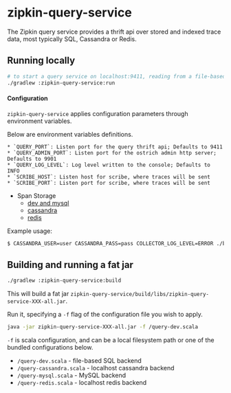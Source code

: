 # zipkin-query-service

The Zipkin query service provides a thrift api over stored and indexed trace
data, most typically SQL, Cassandra or Redis.

## Running locally

```bash
# to start a query service on localhost:9411, reading from a file-based SQL store.
./gradlew :zipkin-query-service:run
```

#### Configuration

`zipkin-query-service` applies configuration parameters through environment variables.

Below are environment variables definitions.

    * `QUERY_PORT`: Listen port for the query thrift api; Defaults to 9411
    * `QUERY_ADMIN_PORT`: Listen port for the ostrich admin http server; Defaults to 9901
    * `QUERY_LOG_LEVEL`: Log level written to the console; Defaults to INFO
    * `SCRIBE_HOST`: Listen host for scribe, where traces will be sent
    * `SCRIBE_PORT`: Listen port for scribe, where traces will be sent

* Span Storage
  * [dev and mysql](https://github.com/openzipkin/zipkin/blob/master/zipkin-anormdb/README.md)
  * [cassandra](https://github.com/openzipkin/zipkin/blob/master/zipkin-cassandra/README.md)
  * [redis](https://github.com/openzipkin/zipkin/blob/master/zipkin-redis/README.md)

Example usage:

```bash
$ CASSANDRA_USER=user CASSANDRA_PASS=pass COLLECTOR_LOG_LEVEL=ERROR ./bin/query cassandra
```

## Building and running a fat jar

```bash
./gradlew :zipkin-query-service:build
```
This will build a fat jar `zipkin-query-service/build/libs/zipkin-query-service-XXX-all.jar`.

Run it, specifying a `-f` flag of the configuration file you wish to apply.

```bash
java -jar zipkin-query-service-XXX-all.jar -f /query-dev.scala
```

`-f` is scala configuration, and can be a local filesystem path or one of the
bundled configurations below.

* `/query-dev.scala` - file-based SQL backend
* `/query-cassandra.scala` - localhost cassandra backend
* `/query-mysql.scala` - MySQL backend
* `/query-redis.scala` - localhost redis backend
